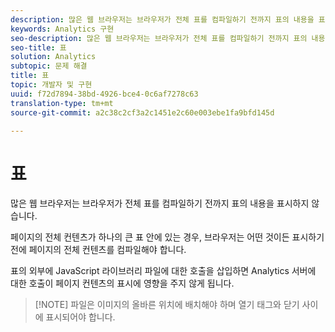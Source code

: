 ```yaml
---
description: 많은 웹 브라우저는 브라우저가 전체 표를 컴파일하기 전까지 표의 내용을 표시하지 않습니다.
keywords: Analytics 구현
seo-description: 많은 웹 브라우저는 브라우저가 전체 표를 컴파일하기 전까지 표의 내용을 표시하지 않습니다.
seo-title: 표
solution: Analytics
subtopic: 문제 해결
title: 표
topic: 개발자 및 구현
uuid: f72d7894-38bd-4926-bce4-0c6af7278c63
translation-type: tm+mt
source-git-commit: a2c38c2cf3a2c1451e2c60e003ebe1fa9bfd145d

---
```



# 표

많은 웹 브라우저는 브라우저가 전체 표를 컴파일하기 전까지 표의 내용을 표시하지 않습니다.

페이지의 전체 컨텐츠가 하나의 큰 표 안에 있는 경우, 브라우저는 어떤 것이든 표시하기 전에 페이지의 전체 컨텐츠를 컴파일해야 합니다.

표의 외부에 JavaScript 라이브러리 파일에 대한 호출을 삽입하면 Analytics 서버에 대한 호출이 페이지 컨텐츠의 표시에 영향을 주지 않게 됩니다.

> [!NOTE] 파일은 이미지의 올바른 위치에 배치해야 하며 열기 <body> 태그와 닫기 </body> 사이에 표시되어야 합니다.

